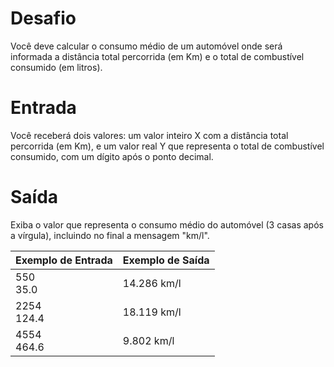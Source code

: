 # Desafio
Você deve calcular o consumo médio de um automóvel onde será informada a distância total percorrida (em Km) e o total de combustível consumido (em litros).

# Entrada
Você receberá dois valores: um valor inteiro X com a distância total percorrida (em Km), e um valor real Y que representa o total de combustível consumido, com um dígito após o ponto decimal.

# Saída
Exiba o valor que representa o consumo médio do automóvel (3 casas após a vírgula), incluindo no final a mensagem "km/l".

| Exemplo de Entrada | Exemplo de Saída|
| ---|--- |
|550<br />35.0|14.286 km/l|
|2254<br />124.4|18.119 km/l|
|4554<br />464.6|9.802 km/l|